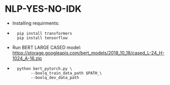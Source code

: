 # NLP-YES-NO-IDK

- Installing requirments:
-       pip install transformers
        pip install tensorflow
- Run BERT LARGE CASED model:
https://storage.googleapis.com/bert_models/2018_10_18/cased_L-24_H-1024_A-16.zip
-       python bert_pytorch.py \
              --boolq_train_data_path $PATH_\
              --boolq_dev_data_path
